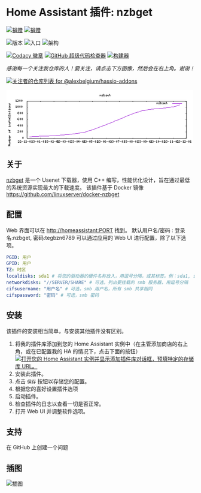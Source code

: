 # Home Assistant 插件: nzbget

[![捐赠][donation-badge]](https://www.buymeacoffee.com/alexbelgium)
[![捐赠][paypal-badge]](https://www.paypal.com/donate/?hosted_button_id=DZFULJZTP3UQA)

![版本](https://img.shields.io/badge/dynamic/json?label=Version&query=%24.version&url=https%3A%2F%2Fraw.githubusercontent.com%2Falexbelgium%2Fhassio-addons%2Fmaster%2Fnzbget%2Fconfig.json)
![入口](https://img.shields.io/badge/dynamic/json?label=Ingress&query=%24.ingress&url=https%3A%2F%2Fraw.githubusercontent.com%2Falexbelgium%2Fhassio-addons%2Fmaster%2Fnzbget%2Fconfig.json)
![架构](https://img.shields.io/badge/dynamic/json?color=success&label=Arch&query=%24.arch&url=https%3A%2F%2Fraw.githubusercontent.com%2Falexbelgium%2Fhassio-addons%2Fmaster%2Fnzbget%2Fconfig.json)

[![Codacy 徽章](https://app.codacy.com/project/badge/Grade/9c6cf10bdbba45ecb202d7f579b5be0e)](https://www.codacy.com/gh/alexbelgium/hassio-addons/dashboard?utm_source=github.com&utm_medium=referral&utm_content=alexbelgium/hassio-addons&utm_campaign=Badge_Grade)
[![GitHub 超级代码检查器](https://img.shields.io/github/actions/workflow/status/alexbelgium/hassio-addons/weekly-supelinter.yaml?label=Lint%20code%20base)](https://github.com/alexbelgium/hassio-addons/actions/workflows/weekly-supelinter.yaml)
[![构建器](https://img.shields.io/github/actions/workflow/status/alexbelgium/hassio-addons/onpush_builder.yaml?label=Builder)](https://github.com/alexbelgium/hassio-addons/actions/workflows/onpush_builder.yaml)

[donation-badge]: https://img.shields.io/badge/Buy%20me%20a%20coffee%20(no%20paypal)-%23d32f2f?logo=buy-me-a-coffee&style=flat&logoColor=white
[paypal-badge]: https://img.shields.io/badge/Buy%20me%20a%20coffee%20with%20Paypal-0070BA?logo=paypal&style=flat&logoColor=white

_感谢每一个关注我仓库的人！要关注，请点击下方图像，然后会在右上角。谢谢！_

[![关注者的仓库列表 for @alexbelgium/hassio-addons](https://raw.githubusercontent.com/alexbelgium/hassio-addons/master/.github/stars2.svg)](https://github.com/alexbelgium/hassio-addons/stargazers)

![下载量变化](https://raw.githubusercontent.com/alexbelgium/hassio-addons/master/nzbget/stats.png)

## 关于

[nzbget](http://nzbget.net/) 是一个 Usenet 下载器，使用 C++ 编写，性能优化设计，旨在通过最低的系统资源实现最大的下载速度。
该插件基于 Docker 镜像 https://github.com/linuxserver/docker-nzbget

## 配置

Web 界面可以在 <http://homeassistant:PORT> 找到。
默认用户名/密码 : 登录名:nzbget, 密码:tegbzn6789
可以通过应用的 Web UI 进行配置，除了以下选项。

```yaml
PGID: 用户
GPID: 用户
TZ: 时区
localdisks: sda1 # 将您的驱动器的硬件名称放入，用逗号分隔，或其标签。例：sda1, sdb1, MYNAS...
networkdisks: "//SERVER/SHARE" # 可选，列出要挂载的 smb 服务器，用逗号分隔
cifsusername: "用户名" # 可选，smb 用户名，所有 smb 共享相同
cifspassword: "密码" # 可选，smb 密码
```

## 安装

该插件的安装相当简单，与安装其他插件没有区别。

1. 将我的插件库添加到您的 Home Assistant 实例中（在主管添加商店的右上角，或在已配置我的 HA 的情况下，点击下面的按钮）
   [![打开您的 Home Assistant 实例并显示添加插件库对话框，预填特定的存储库 URL。](https://my.home-assistant.io/badges/supervisor_add_addon_repository.svg)](https://my.home-assistant.io/redirect/supervisor_add_addon_repository/?repository_url=https%3A%2F%2Fgithub.com%2Falexbelgium%2Fhassio-addons)
1. 安装此插件。
1. 点击 `保存` 按钮以存储您的配置。
1. 根据您的喜好设置插件选项
1. 启动插件。
1. 检查插件的日志以查看一切是否正常。
1. 打开 Web UI 并调整软件选项。

## 支持

在 GitHub 上创建一个问题

## 插图

![插图](https://nzbget.com/img/slider/artistdetails.png)

[repository]: https://github.com/alexbelgium/hassio-addons